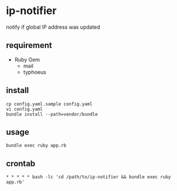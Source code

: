 # ip-notifier

notify if global IP address was updated

## requirement

* Ruby Gem
  * mail
  * typhoeus

## install

```
cp config.yaml.sample config.yaml
vi config.yaml
bundle install --path=vendor/bundle
```

## usage

```
bundle exec ruby app.rb
```

## crontab

```
* * * * * bash -lc 'cd /path/to/ip-notifier && bundle exec ruby app.rb'
```
